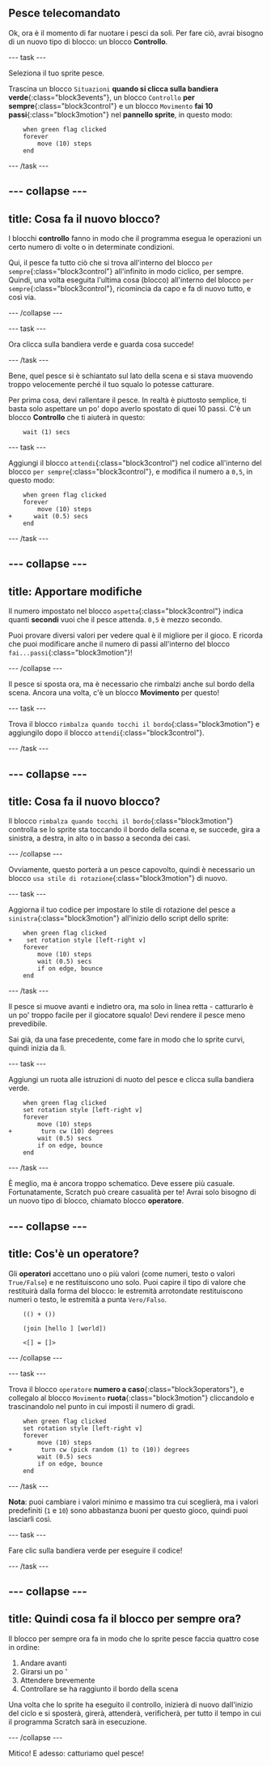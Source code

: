 ## Pesce telecomandato

Ok, ora è il momento di far nuotare i pesci da soli. Per fare ciò, avrai bisogno di un nuovo tipo di blocco: un blocco **Controllo**.

\--- task \---

Seleziona il tuo sprite pesce.

Trascina un blocco `Situazioni` **quando si clicca sulla bandiera verde**{:class="block3events"}, un blocco `Controllo` **per sempre**{:class="block3control"} e un blocco `Movimento` **fai 10 passi**{:class="block3motion"} nel **pannello sprite**, in questo modo:

```blocks3
    when green flag clicked
    forever
        move (10) steps
    end
```

\--- /task \---

## \--- collapse \---

## title: Cosa fa il nuovo blocco?

I blocchi **controllo** fanno in modo che il programma esegua le operazioni un certo numero di volte o in determinate condizioni.

Qui, il pesce fa tutto ciò che si trova all'interno del blocco `per sempre`{:class="block3control"} all'infinito in modo ciclico, per sempre. Quindi, una volta eseguita l'ultima cosa (blocco) all'interno del blocco `per sempre`{:class="block3control"}, ricomincia da capo e fa di nuovo tutto, e così via.

\--- /collapse \---

\--- task \---

Ora clicca sulla bandiera verde e guarda cosa succede!

\--- /task \---

Bene, quel pesce si è schiantato sul lato della scena e si stava muovendo troppo velocemente perché il tuo squalo lo potesse catturare.

Per prima cosa, devi rallentare il pesce. In realtà è piuttosto semplice, ti basta solo aspettare un po' dopo averlo spostato di quei 10 passi. C'è un blocco **Controllo** che ti aiuterà in questo:

```blocks3
    wait (1) secs
```

\--- task \---

Aggiungi il blocco `attendi`{:class="block3control"} nel codice all'interno del blocco `per sempre`{:class="block3control"}, e modifica il numero a `0,5`, in questo modo:

```blocks3
    when green flag clicked
    forever
        move (10) steps
+      wait (0.5) secs
    end
```

\--- /task \---

## \--- collapse \---

## title: Apportare modifiche

Il numero impostato nel blocco `aspetta`{:class="block3control"} indica quanti **secondi** vuoi che il pesce attenda. `0,5` è mezzo secondo.

Puoi provare diversi valori per vedere qual è il migliore per il gioco. E ricorda che puoi modificare anche il numero di passi all'interno del blocco `fai...passi`{:class="block3motion"}!

\--- /collapse \---

Il pesce si sposta ora, ma è necessario che rimbalzi anche sul bordo della scena. Ancora una volta, c'è un blocco **Movimento** per questo!

\--- task \---

Trova il blocco `rimbalza quando tocchi il bordo`{:class="block3motion"} e aggiungilo dopo il blocco `attendi`{:class="block3control"}.

\--- /task \---

## \--- collapse \---

## title: Cosa fa il nuovo blocco?

Il blocco `rimbalza quando tocchi il bordo`{:class="block3motion"} controlla se lo sprite sta toccando il bordo della scena e, se succede, gira a sinistra, a destra, in alto o in basso a seconda dei casi.

\--- /collapse \---

Ovviamente, questo porterà a un pesce capovolto, quindi è necessario un blocco `usa stile di rotazione`{:class="block3motion"} di nuovo.

\--- task \---

Aggiorna il tuo codice per impostare lo stile di rotazione del pesce a `sinistra`{:class="block3motion"} all'inizio dello script dello sprite:

```blocks3
    when green flag clicked
+    set rotation style [left-right v]
    forever
        move (10) steps
        wait (0.5) secs
        if on edge, bounce
    end
```

\--- /task \---

Il pesce si muove avanti e indietro ora, ma solo in linea retta - catturarlo è un po' troppo facile per il giocatore squalo! Devi rendere il pesce meno prevedibile.

Sai già, da una fase precedente, come fare in modo che lo sprite curvi, quindi inizia da lì.

\--- task \---

Aggiungi un ruota alle istruzioni di nuoto del pesce e clicca sulla bandiera verde.

```blocks3
    when green flag clicked
    set rotation style [left-right v]
    forever
        move (10) steps
+        turn cw (10) degrees
        wait (0.5) secs
        if on edge, bounce
    end
```

\--- /task \---

È meglio, ma è ancora troppo schematico. Deve essere più casuale. Fortunatamente, Scratch può creare casualità per te! Avrai solo bisogno di un nuovo tipo di blocco, chiamato blocco **operatore**.

## \--- collapse \---

## title: Cos'è un operatore?

Gli **operatori** accettano uno o più valori (come numeri, testo o valori `True/False`) e ne restituiscono uno solo. Puoi capire il tipo di valore che restituirà dalla forma del blocco: le estremità arrotondate restituiscono numeri o testo, le estremità a punta `Vero/Falso`.

```blocks3
    (() + ())

    (join [hello ] [world])

    <[] = []>
```

\--- /collapse \---

\--- task \---

Trova il blocco `operatore` **numero a caso**{:class="block3operators"}, e collegalo al blocco `Movimento` **ruota**{:class="block3motion"} cliccandolo e trascinandolo nel punto in cui imposti il numero di gradi.

```blocks3
    when green flag clicked
    set rotation style [left-right v]
    forever 
        move (10) steps
+        turn cw (pick random (1) to (10)) degrees
        wait (0.5) secs
        if on edge, bounce
    end
```

\--- /task \---

**Nota**: puoi cambiare i valori minimo e massimo tra cui sceglierà, ma i valori predefiniti (`1` e `10`) sono abbastanza buoni per questo gioco, quindi puoi lasciarli così.

\--- task \---

Fare clic sulla bandiera verde per eseguire il codice!

\--- /task \---

## \--- collapse \---

## title: Quindi cosa fa il blocco per sempre ora?

Il blocco per sempre ora fa in modo che lo sprite pesce faccia quattro cose in ordine:

1. Andare avanti
2. Girarsi un po '
3. Attendere brevemente
4. Controllare se ha raggiunto il bordo della scena

Una volta che lo sprite ha eseguito il controllo, inizierà di nuovo dall'inizio del ciclo e si sposterà, girerà, attenderà, verificherà, per tutto il tempo in cui il programma Scratch sarà in esecuzione.

\--- /collapse \---

Mitico! E adesso: catturiamo quel pesce!